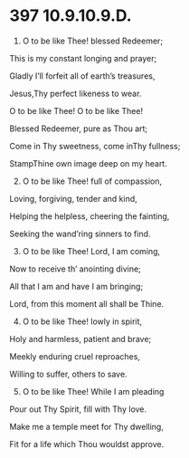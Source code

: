 # 397 10.9.10.9.D.

1.  O to be like Thee! blessed Redeemer;

This is my constant longing and prayer;

Gladly I’ll forfeit all of earth’s treasures,

Jesus,Thy perfect likeness to wear.

O to be like Thee! O to be like Thee!

Blessed Redeemer, pure as Thou art;

Come in Thy sweetness, come inThy fullness;

StampThine own image deep on my heart.

2.  O to be like Thee! full of compassion,

Loving, forgiving, tender and kind,

Helping the helpless, cheering the fainting,

Seeking the wand’ring sinners to find.

3.  O to be like Thee! Lord, I am coming,

Now to receive th’ anointing divine;

All that I am and have I am bringing;

Lord, from this moment all shall be Thine.

4.  O to be like Thee! lowly in spirit,

Holy and harmless, patient and brave;

Meekly enduring cruel reproaches,

Willing to suffer, others to save.

5.  O to be like Thee! While I am pleading

Pour out Thy Spirit, fill with Thy love.

Make me a temple meet for Thy dwelling,

Fit for a life which Thou wouldst approve.

